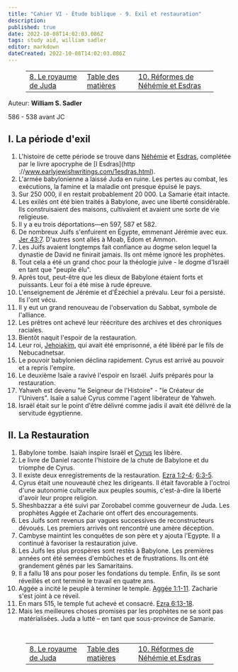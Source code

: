 ```yaml
---
title: "Cahier VI - Étude biblique - 9. Exil et restauration"
description: 
published: true
date: 2022-10-08T14:02:03.086Z
tags: study aid, william sadler
editor: markdown
dateCreated: 2022-10-08T14:02:03.086Z
---
```


<figure class="table chapter-navigator">
	<table>
		<tbody>
		<tr>
			<td><a href="/fr/article/William_S_Sadler/Workbook_6_Bible_Study/History_2_8">8. Le royaume de Juda</a></td>
			<td><a href="/fr/article/William_S_Sadler/Workbook_6_Bible_Study/Index">Table des matières</a></td>
			<td><a href="/fr/article/William_S_Sadler/Workbook_6_Bible_Study/History_2_10">10. Réformes de Néhémie et Esdras</a></td>
		</tr>
		</tbody>
	</table>
</figure>

Auteur: **William S. Sadler**

586 - 538 avant JC

## I. La période d'exil

1. L'histoire de cette période se trouve dans [Néhémie](/fr/Bible/Néhémie/1) et [Esdras](/fr/Bible/Ezra/1), complétée par le livre apocryphe de [I Esdras](http ://www.earlyjewishwritings.com/1esdras.html).
2. L'armée babylonienne a laissé Juda en ruine. Les pertes au combat, les exécutions, la famine et la maladie ont presque épuisé le pays.
3. Sur 250 000, il en restait probablement 20 000. La Samarie était intacte.
4. Les exilés ont été bien traités à Babylone, avec une liberté considérable. Ils construisaient des maisons, cultivaient et avaient une sorte de vie religieuse.
5. Il y a eu trois déportations—en 597, 587 et 582.
6. De nombreux Juifs s'enfuirent en Égypte, emmenant Jérémie avec eux. [Jer 43:7](/fr/Bible/Jeremiah/43#v7). D'autres sont allés à Moab, Edom et Ammon.
7. Les Juifs avaient longtemps fait confiance au dogme selon lequel la dynastie de David ne finirait jamais. Ils ont même ignoré les prophètes.
8. Tout cela a été un grand choc pour la théologie juive - le dogme d'Israël en tant que "peuple élu".
9. Après tout, peut-être que les dieux de Babylone étaient forts et puissants. Leur foi a été mise à rude épreuve.
10. L'enseignement de Jérémie et d'Ézéchiel a prévalu. Leur foi a persisté. Ils l'ont vécu.
11. Il y eut un grand renouveau de l'observation du Sabbat, symbole de l'alliance.
12. Les prêtres ont achevé leur réécriture des archives et des chroniques raciales.
13. Bientôt naquit l'espoir de la restauration.
14. Leur roi, [Jehoiakim](https://en.wikipedia.org/wiki/Jehoiakim), qui avait été emprisonné, a été libéré par le fils de Nebucadnetsar.
15. Le pouvoir babylonien déclina rapidement. Cyrus est arrivé au pouvoir et a repris l'empire.
16. Le deuxième Isaïe a ravivé l'espoir en Israël. Juifs préparés pour la restauration.
17. Yahweh est devenu "le Seigneur de l'Histoire" - "le Créateur de l'Univers". Isaïe a salué Cyrus comme l'agent libérateur de Yahweh.
18. Israël était sur le point d'être délivré comme jadis il avait été délivré de la servitude égyptienne.

## II. La Restauration

1. Babylone tombe. Isaiah inspire Israël et [Cyrus](https://en.wikipedia.org/wiki/Cyrus_the_Great) les libère.
2. Le livre de Daniel raconte l'histoire de la chute de Babylone et du triomphe de Cyrus.
3. Il existe deux enregistrements de la restauration. [Ezra 1:2-4](/en/Bible/Ezra/1#v2); [6:3-5](/fr/Bible/Esdras/6#v3).
4. Cyrus était une nouveauté chez les dirigeants. Il était favorable à l'octroi d'une autonomie culturelle aux peuples soumis, c'est-à-dire la liberté d'avoir leur propre religion.
5. Sheshbazzar a été suivi par Zorobabel comme gouverneur de Juda. Les prophètes Aggée et Zacharie ont offert des encouragements.
6. Les Juifs sont revenus par vagues successives de reconstructeurs dévoués. Les premiers arrivés ont rencontré une amère déception.
7. Cambyse maintint les conquêtes de son père et y ajouta l'Egypte. Il a continué à favoriser la restauration juive.
8. Les Juifs les plus prospères sont restés à Babylone. Les premières années ont été semées d'embûches et de frustrations. Ils ont été grandement gênés par les Samaritains.
9. Il a fallu 18 ans pour poser les fondations du temple. Enfin, ils se sont réveillés et ont terminé le travail en quatre ans.
10. Aggée a incité le peuple à terminer le temple. [Aggée 1:1-11](/fr/Bible/Aggée/1#v1). Zacharie s'est joint à ce réveil.
11. En mars 515, le temple fut achevé et consacré. [Ezra 6:13-18](/en/Bible/Ezra/6#v13).
12. Mais les meilleures choses promises par les prophètes ne se sont pas matérialisées. Juda a lutté – en tant que sous-province de Samarie.


<br>

<figure class="table chapter-navigator">
	<table>
		<tbody>
		<tr>
			<td><a href="/fr/article/William_S_Sadler/Workbook_6_Bible_Study/History_2_8">8. Le royaume de Juda</a></td>
			<td><a href="/fr/article/William_S_Sadler/Workbook_6_Bible_Study/Index">Table des matières</a></td>
			<td><a href="/fr/article/William_S_Sadler/Workbook_6_Bible_Study/History_2_10">10. Réformes de Néhémie et Esdras</a></td>
		</tr>
		</tbody>
	</table>
</figure>